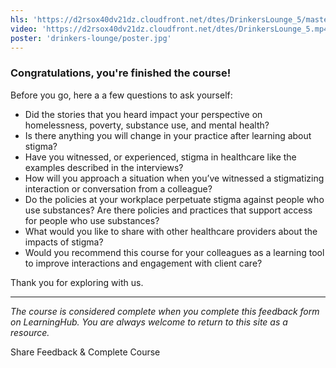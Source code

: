 ```yaml
---
hls: 'https://d2rsox40dv21dz.cloudfront.net/dtes/DrinkersLounge_5/master.m3u8'
video: 'https://d2rsox40dv21dz.cloudfront.net/dtes/DrinkersLounge_5.mp4'
poster: 'drinkers-lounge/poster.jpg'
---
```

### Congratulations, you're finished the course!

Before you go, here a a few questions to ask yourself:

-	Did the stories that you heard impact your perspective on homelessness, poverty, substance use, and mental health?
-	Is there anything you will change in your practice after learning about stigma?
-	Have you witnessed, or experienced, stigma in healthcare like the examples described in the interviews?
-	How will you approach a situation when you’ve witnessed a stigmatizing interaction or conversation from a colleague?
-	Do the policies at your workplace perpetuate stigma against people who use substances? Are there policies and practices that support access for people who use substances?
-	What would you like to share with other healthcare providers about the impacts of stigma?
-	Would you recommend this course for your colleagues as a learning tool to improve interactions and engagement with client care?

Thank you for exploring with us.

---

*The course is considered complete when you complete this feedback form on LearningHub. You are always welcome to return to this site as a resource.*

<vs-button href="https://moodle.learninghub.phsa.ca/course/view.php?id=8012" flat border size="large" color="#fff" blank>Share Feedback & Complete Course</vs-button>
